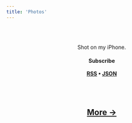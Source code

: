 ```yaml
---
title: 'Photos'
---
```

<center>

<br><br>
  <p>
    Shot on my iPhone. <br>
    <h4>
  Subscribe
  <br><br>
  <a href="/rss">RSS</a> • <a href="/json">JSON</a></h4>
  </p>
<br><br>
    
<p>
  <script src="//nerdiedad.com/tools/rss-to-html/?url=https%3A%2F%2Fphotos.ijustyn.com%2Frss&detail=1&limit=1&showtitle=false&type=js"></script>
<h2>
  <a href="https://photos.ijustyn.com/">More →</a>
</h2>

</center>